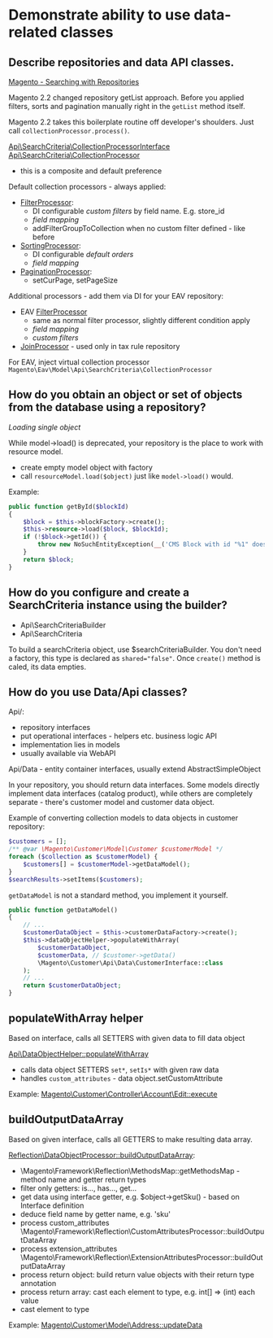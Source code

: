 # Demonstrate ability to use data-related classes

## Describe repositories and data API classes.

[Magento - Searching with Repositories](http://devdocs.magento.com/guides/v2.2/extension-dev-guide/searching-with-repositories.html)

Magento 2.2 changed repository getList approach. Before you applied filters, sorts and pagination manually
right in the `getList` method itself.

Magento 2.2 takes this boilerplate routine off developer's shoulders. Just call `collectionProcessor.process()`.

[Api\SearchCriteria\CollectionProcessorInterface](https://github.com/magento/magento2/blob/2.2-develop/lib/internal/Magento/Framework/Api/SearchCriteria/CollectionProcessorInterface.php)
[Api\SearchCriteria\CollectionProcessor](https://github.com/magento/magento2/blob/2.2-develop/lib/internal/Magento/Framework/Api/SearchCriteria/CollectionProcessor.php)
- this is a composite and default preference

Default collection processors - always applied:
- [FilterProcessor](https://github.com/magento/magento2/blob/2.2-develop/lib/internal/Magento/Framework/Api/SearchCriteria/CollectionProcessor/FilterProcessor.php#L45):
  * DI configurable *custom filters* by field name. E.g. store_id
  * *field mapping*
  * addFilterGroupToCollection when no custom filter defined - like before
- [SortingProcessor](https://github.com/magento/magento2/blob/2.2-develop/lib/internal/Magento/Framework/Api/SearchCriteria/CollectionProcessor/SortingProcessor.php#L45):
  * DI configurable *default orders*
  * *field mapping*
- [PaginationProcessor](https://github.com/magento/magento2/blob/2.2-develop/lib/internal/Magento/Framework/Api/SearchCriteria/CollectionProcessor/PaginationProcessor.php):
  * setCurPage, setPageSize

Additional processors - add them via DI for your EAV repository:
- EAV [FilterProcessor](https://github.com/magento/magento2/blob/2.2-develop/app/code/Magento/Eav/Model/Api/SearchCriteria/CollectionProcessor/FilterProcessor.php#L45)
  * same as normal filter processor, slightly different condition apply
  * *field mapping*
  * *custom filters*
- [JoinProcessor](https://github.com/magento/magento2/blob/2.2-develop/lib/internal/Magento/Framework/Api/SearchCriteria/CollectionProcessor/JoinProcessor.php) - used only in tax rule repository

For EAV, inject virtual collection processor `Magento\Eav\Model\Api\SearchCriteria\CollectionProcessor`

## How do you obtain an object or set of objects from the database using a repository?

*Loading single object*

While model->load() is deprecated, your repository is the place to work with resource model.
- create empty model object with factory
- call `resourceModel.load($object)` just like `model->load()` would.

Example:
```php
public function getById($blockId)
{
    $block = $this->blockFactory->create();
    $this->resource->load($block, $blockId);
    if (!$block->getId()) {
        throw new NoSuchEntityException(__('CMS Block with id "%1" does not exist.', $blockId));
    }
    return $block;
}
```


## How do you configure and create a SearchCriteria instance using the builder?

- Api\SearchCriteriaBuilder
- Api\SearchCriteria

To build a searchCriteria object, use $searchCriteriaBuilder. You don't need a factory, this type is declared as `shared="false"`. Once `create()` method is caled, its data empties.


## How do you use Data/Api classes?

Api/:
- repository interfaces
- put operational interfaces - helpers etc. business logic API
- implementation lies in models
- usually available via WebAPI

Api/Data - entity container interfaces, usually extend AbstractSimpleObject

In your repository, you should return data interfaces. Some models directly implement data interfaces (catalog product), while others are completely separate - there's customer model and customer data object.

Example of converting collection models to data objects in customer repository:
```php
$customers = [];
/** @var \Magento\Customer\Model\Customer $customerModel */
foreach ($collection as $customerModel) {
    $customers[] = $customerModel->getDataModel();
}
$searchResults->setItems($customers);
```

`getDataModel` is not a standard method, you implement it yourself.

```php
public function getDataModel()
{
    // ...
    $customerDataObject = $this->customerDataFactory->create();
    $this->dataObjectHelper->populateWithArray(
        $customerDataObject,
        $customerData, // $customer->getData()
        \Magento\Customer\Api\Data\CustomerInterface::class
    );
    // ...
    return $customerDataObject;
}
```

## populateWithArray helper

Based on interface, calls all SETTERS with given data to fill data object

[Api\DataObjectHelper::populateWithArray](https://github.com/magento/magento2/blob/2.3/lib/internal/Magento/Framework/Api/DataObjectHelper.php#L80)
- calls data object SETTERS `set*`, `setIs*` with given raw data
- handles `custom_attributes` - data object.setCustomAttribute


Example: [Magento\Customer\Controller\Account\Edit::execute](https://github.com/magento/magento2/blob/2.3/app/code/Magento/Customer/Controller/Account/Edit.php#L78)

## buildOutputDataArray

Based on given interface, calls all GETTERS to make resulting data array.

[Reflection\DataObjectProcessor::buildOutputDataArray](https://github.com/magento/magento2/blob/2.3/lib/internal/Magento/Framework/Reflection/DataObjectProcessor.php#L81):
- \Magento\Framework\Reflection\MethodsMap::getMethodsMap - method name and getter return types
- filter only getters: is..., has..., get...
- get data using interface getter, e.g. $object->getSku() - based on Interface definition
- deduce field name by getter name, e.g. 'sku'
- process custom_attributes \Magento\Framework\Reflection\CustomAttributesProcessor::buildOutputDataArray
- process extension_attributes \Magento\Framework\Reflection\ExtensionAttributesProcessor::buildOutputDataArray
- process return object: build return value objects with their return type annotation
- process return array: cast each element to type, e.g. int[] => (int) each value
- cast element to type

Example: [Magento\Customer\Model\Address::updateData](https://github.com/magento/magento2/blob/2.3/app/code/Magento/Customer/Model/Address.php#L145)
